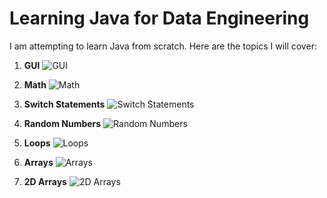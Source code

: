 # Learning Java for Data Engineering

I am attempting to learn Java from scratch. Here are the topics I will cover:

1. **GUI**
    ![GUI](https://encrypted-tbn0.gstatic.com/images?q=tbn:ANd9GcRcYPdFPeax8T3oIeSszAeCssv2DsYgFR-RbA&s)

2. **Math**
    ![Math](https://starfisheyes.weebly.com/uploads/5/8/7/9/58797059/796986_orig.png)

3. **Switch Statements**
    ![Switch Statements](https://encrypted-tbn0.gstatic.com/images?q=tbn:ANd9GcR35GzpUAW0tEqC-pFcPfWi3tM4bLly-fbWlA&s)

4. **Random Numbers**
    ![Random Numbers](https://crunchify.com/wp-content/uploads/2013/05/randomnumber-crunchify.png)

5. **Loops**
    ![Loops](https://encrypted-tbn0.gstatic.com/images?q=tbn:ANd9GcQHVFcK1qp9_1FkkimUz3_ryU2Jnje_xRwqjg&s)

6. **Arrays**
    ![Arrays](https://miro.medium.com/v2/resize:fit:513/1*GEmaa3Teeoi9m_fzVZOljw.png)

7. **2D Arrays**
    ![2D Arrays](https://www.programiz.com/sites/tutorial2program/files/java-2d-array.jpg)


